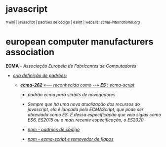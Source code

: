 # javascript

<sub>[:arrow_upper_left:wiki](../../README.md) \| [javascript](readme.md) \| [padrões de código](../padroescodigo/readme.md) \| [eslint](../padroescodigo/eslint/readme.md) \| [*website: ecma-international.org*](https://www.ecma-international.org/publications-and-standards/standards/)<sub>

# european computer manufacturers association

**ECMA** - *Associação Europeia de Fabricantes de Computadores*

- [*cria definição de padrões:*](padroes.md)
    - [***ecma-262*** «--- *reconhecida como* --» ***ES*** : *ecma-script*](https://262.ecma-international.org/12.0/)

        - *padrão ecma para scripts de navegadores*

        - *Sempre que há uma nova atualização dos recursos do javascript, ela é lançada pelo ECMAScript, que pode ser abreviada como ES. É dessa especificação que veio siglas como ES6, ES2015 ou a mais recente especificação, o ES2020*

        - [*npm - padrões de código*](../padroescodigo/readme.md)
        - [*npm - ecma-script e removedor de fiapos*](../padroescodigo/eslint/readme.md)